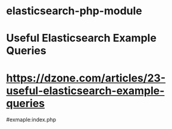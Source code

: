 # elasticsearch-php-module

# Useful Elasticsearch Example Queries
# https://dzone.com/articles/23-useful-elasticsearch-example-queries

#exmaple:index.php
